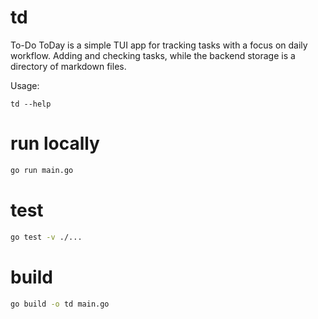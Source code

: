 # td

To-Do ToDay is a simple TUI app for tracking tasks with a focus on daily workflow. Adding and checking tasks, while the backend
storage is a directory of markdown files.

Usage:
```
td --help
```

# run locally
```bash
go run main.go
```

# test
```bash
go test -v ./...
```

# build

```bash
go build -o td main.go
```